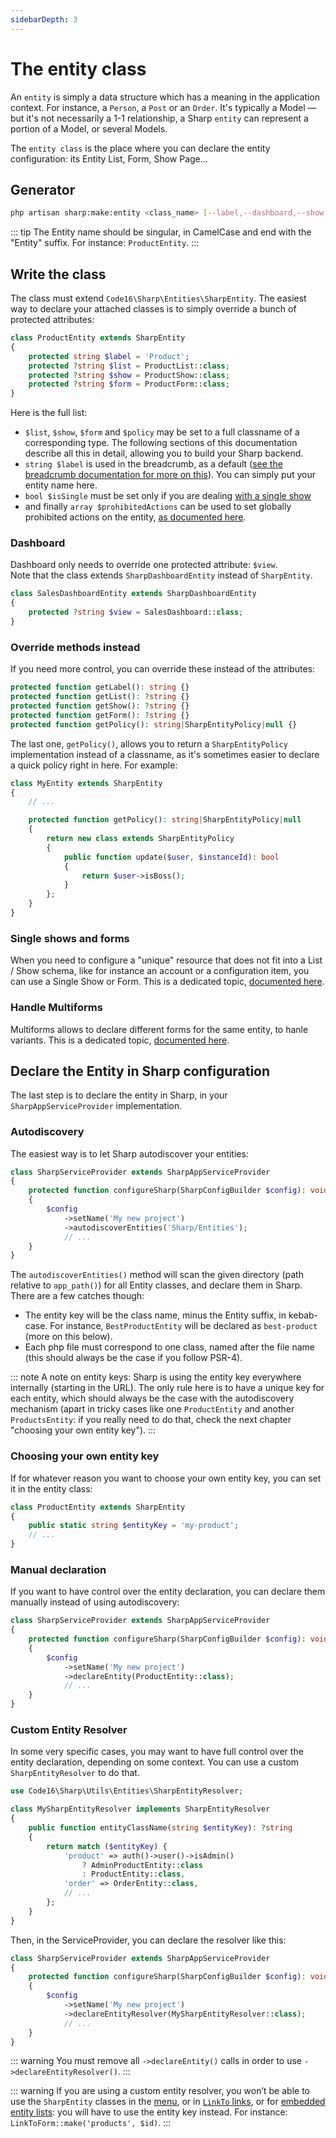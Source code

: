 ```yaml
---
sidebarDepth: 3
---
```


# The entity class

An `entity` is simply a data structure which has a meaning in the application context. For instance, a `Person`, a `Post` or an `Order`. It's typically a Model — but it's not necessarily a 1-1 relationship, a Sharp `entity` can represent a portion of a Model, or several Models.

The `entity class` is the place where you can declare the entity configuration: its Entity List, Form, Show Page...

## Generator

```bash
php artisan sharp:make:entity <class_name> [--label,--dashboard,--show,--form,--policy,--single]
```

::: tip
The Entity name should be singular, in CamelCase and end with the "Entity" suffix. For instance: `ProductEntity`.
:::

## Write the class

The class must extend `Code16\Sharp\Entities\SharpEntity`. The easiest way to declare your attached classes is to simply override a bunch of protected attributes: 

```php
class ProductEntity extends SharpEntity
{
    protected string $label = 'Product';
    protected ?string $list = ProductList::class;
    protected ?string $show = ProductShow::class;
    protected ?string $form = ProductForm::class;
}
```

Here is the full list:
- `$list`, `$show`, `$form` and `$policy` may be set to a full classname of a corresponding type. The following sections of this documentation describe all this in detail, allowing you to build your Sharp backend.
- `string $label` is used in the breadcrumb, as a default ([see the breadcrumb documentation for more on this](sharp-breadcrumb.md)). You can simply put your entity name here.
- `bool $isSingle` must be set only if you are dealing [with a single show](single-show.md)
- and finally `array $prohibitedActions` can be used to set globally prohibited actions on the entity, [as documented here](entity-authorizations.md).

### Dashboard

Dashboard only needs to override one protected attribute: `$view`.  
Note that the class extends `SharpDashboardEntity` instead of `SharpEntity`.

```php
class SalesDashboardEntity extends SharpDashboardEntity
{
    protected ?string $view = SalesDashboard::class;
}
```

### Override methods instead

If you need more control, you can override these instead of the attributes:

```php
protected function getLabel(): string {}
protected function getList(): ?string {}
protected function getShow(): ?string {}
protected function getForm(): ?string {}
protected function getPolicy(): string|SharpEntityPolicy|null {}
```

The last one, `getPolicy()`, allows you to return a `SharpEntityPolicy` implementation instead of a classname, as it's sometimes easier to declare a quick policy right in here. For example:

```php
class MyEntity extends SharpEntity
{
    // ...

    protected function getPolicy(): string|SharpEntityPolicy|null
    {
        return new class extends SharpEntityPolicy
        {
            public function update($user, $instanceId): bool
            {
                return $user->isBoss();
            }
        };
    }
}
```

### Single shows and forms

When you need to configure a "unique" resource that does not fit into a List / Show schema, like for instance an account or a configuration item, you can use a Single Show or Form. This is a dedicated topic, [documented here](single-show.md).

### Handle Multiforms

Multiforms allows to declare different forms for the same entity, to hanle variants. This is a dedicated topic, [documented here](multiforms.md).

## Declare the Entity in Sharp configuration

The last step is to declare the entity in Sharp, in your `SharpAppServiceProvider` implementation. 

### Autodiscovery

The easiest way is to let Sharp autodiscover your entities:

```php
class SharpServiceProvider extends SharpAppServiceProvider
{
    protected function configureSharp(SharpConfigBuilder $config): void
    {
        $config
            ->setName('My new project')
            ->autodiscoverEntities('Sharp/Entities');
            // ...
    }
}
```

The `autodiscoverEntities()` method will scan the given directory (path relative to `app_path()`) for all Entity classes, and declare them in Sharp. There are a few catches though:
- The entity key will be the class name, minus the Entity suffix, in kebab-case. For instance, `BestProductEntity` will be declared as `best-product` (more on this below).
- Each php file must correspond to one class, named after the file name (this should always be the case if you follow PSR-4).

::: note
A note on entity keys: Sharp is using the entity key everywhere internally (starting in the URL). The only rule here is to have a unique key for each entity, which should always be the case with the autodiscovery mechanism (apart in tricky cases like one `ProductEntity` and another `ProductsEntity`: if you really need to do that, check the next chapter "choosing your own entity key").
:::

### Choosing your own entity key

If for whatever reason you want to choose your own entity key, you can set it in the entity class:

```php
class ProductEntity extends SharpEntity
{
    public static string $entityKey = 'my-product';
    // ...
}
```

### Manual declaration

If you want to have control over the entity declaration, you can declare them manually instead of using autodiscovery:

```php
class SharpServiceProvider extends SharpAppServiceProvider
{
    protected function configureSharp(SharpConfigBuilder $config): void
    {
        $config
            ->setName('My new project')
            ->declareEntity(ProductEntity::class);
            // ...
    }
}
```

### Custom Entity Resolver

In some very specific cases, you may want to have full control over the entity declaration, depending on some context. You can use a custom `SharpEntityResolver` to do that.

```php
use Code16\Sharp\Utils\Entities\SharpEntityResolver;

class MySharpEntityResolver implements SharpEntityResolver
{
    public function entityClassName(string $entityKey): ?string
    {
        return match ($entityKey) {
            'product' => auth()->user()->isAdmin() 
                ? AdminProductEntity::class
                : ProductEntity::class,
            'order' => OrderEntity::class,
            // ...
        };
    }
}
```

Then, in the ServiceProvider, you can declare the resolver like this:

```php
class SharpServiceProvider extends SharpAppServiceProvider
{
    protected function configureSharp(SharpConfigBuilder $config): void
    {
        $config
            ->setName('My new project')
            ->declareEntityResolver(MySharpEntityResolver::class);
            // ...
    }
}
```

::: warning
You must remove all `->declareEntity()` calls in order to use `->declareEntityResolver()`.
:::

::: warning
If you are using a custom entity resolver, you won’t be able to use the `SharpEntity` classes in the [menu](building-menu.md), or in [`LinkTo` links](link-to.md), or for [embedded entity lists](show-fields/embedded-entity-list.md): you will have to use the entity key instead. For instance: `LinkToForm::make('products', $id)`.
:::
